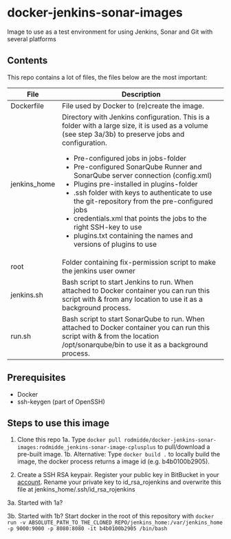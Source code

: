 # docker-jenkins-sonar-images
Image to use as a test environment for using Jenkins, Sonar and Git with several platforms

## Contents

This repo contains a lot of files, the files below are the most important:

| File         | Description                                                                                                                                                                                                                                                                                                                                                                                                                            |
|--------------|----------------------------------------------------------------------------------------------------------------------------------------------------------------------------------------------------------------------------------------------------------------------------------------------------------------------------------------------------------------------------------------------------------------------------------------|
| Dockerfile   | File used by Docker to (re)create the image.                                                                                                                                                                                                                                                                                                                                                                                           |
| jenkins_home | Directory with Jenkins configuration. This is a folder with a large size, it is used as a volume (see step 3a/3b) to preserve jobs and configuration. <br> <ul><li> Pre-configured jobs in jobs-folder </li><li> Pre-configured SonarQube Runner and SonarQube server connection (config.xml) </li><li> Plugins pre-installed in plugins-folder </li><li> .ssh folder with keys to authenticate to use the git-repository from the pre-configured jobs </li><li> credentials.xml that points the jobs to the right SSH-key to use </li><li> plugins.txt containing the names and versions of plugins to use </ul> |
| root         | Folder containing fix-permission script to make the jenkins user owner                                                                                                                                                                                                                                                                                                                                                                 |
| jenkins.sh   | Bash script to start Jenkins to run. When attached to Docker container you can run this script with & from any location to use it as a background process.                                                                                                                                                                                                                                                                             |
| run.sh       | Bash script to start SonarQube to run. When attached to Docker container you can run this script with & from the location /opt/sonarqube/bin to use it as a background process.                                                                                                                                                                                                                                                        |

## Prerequisites

* Docker
* ssh-keygen (part of OpenSSH)

## Steps to use this image
1. Clone this repo
1a. Type ```docker pull rodmidde/docker-jenkins-sonar-images:rodmidde_jenkins-sonar-image-cplusplus``` to pull/download a pre-built image.
1b. Alternative: Type ```docker build .``` to locally build the image, the docker process returns a image id (e.g. b4b0100b2905).

2. Create a SSH RSA keypair. Register your public key in BitBucket in your [account](https://git.icaprojecten.nl/stash/plugins/servlet/ssh/account/keys). Rename your private key to id_rsa_rojenkins and overwrite this file at jenkins_home/.ssh/id_rsa_rojenkins

3a. Started with 1a?

3b. Started with 1b? Start docker in the root of this repository with ```docker run -v ABSOLUTE_PATH_TO_THE_CLONED_REPO/jenkins_home:/var/jenkins_home -p 9000:9000 -p 8080:8080 -it b4b0100b2905 /bin/bash```
